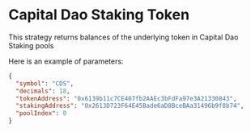 # Capital Dao Staking Token

This strategy returns balances of the underlying token in Capital Dao Staking pools

Here is an example of parameters:

```json
{
  "symbol": "CDS",
  "decimals": 18,
  "tokenAddress": "0x6139b11c7CE407fb2AAEc3bFdFa97e3A21330843",
  "stakingAddress": "0x2613D723F64E45Bade6aD8BceBAa31496b9f8b74",
  "poolIndex": 0
}
```
